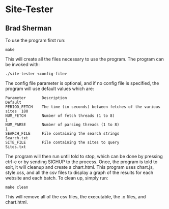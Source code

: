 Site-Tester
===========

Brad Sherman
------------

To use the program first run:

    make

This will create all the files necessary to use the program. The program can be invoked with:

    ./site-tester <config-file>

The config file parameter is optional, and if no config file is specified, the program will use default values which are:

    Parameter       Description                                                 Default
    PERIOD_FETCH    The time (in seconds) between fetches of the various sites  180
    NUM_FETCH       Number of fetch threads (1 to 8)                            1
    NUM_PARSE       Number of parsing threads (1 to 8)                          1
    SEARCH_FILE     File containing the search strings                          Search.txt
    SITE_FILE       File containing the sites to query                          Sites.txt

The program will then run until told to stop, which can be done by pressing ctrl-c or by sending SIGHUP to the process. Once, the program is told to exit, it will cleanup and create a chart.html. This program uses chart.js, style.css, and all the csv files to display a graph of the results for each website and each batch. To clean up, simply run:

    make clean

This will remove all of the csv files, the executable, the .o files, and chart.html.
